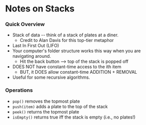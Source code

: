 # Notes on Stacks

### Quick Overview
* Stack of data -- think of a stack of plates at a diner.
    * Credit to Alan Davis for this top-tier metaphor
* Last In First Out (LIFO)
* Your computer's folder structure works this way when you are navigating around.
    * Hit the back button --> top of the stack is popped off
* DOES NOT have constant-time access to the ith item
    * BUT, it DOES allow constant-time ADDITION + REMOVAL
* Useful for some recursive algorithms.

### Operations
* `pop()` removes the topmost plate
* `push(item)` adds a plate to the top of the stack
* `peek()` returns the topmost plate
* `isEmpty()` returns true iff the stack is empty (i.e., no plates!)
